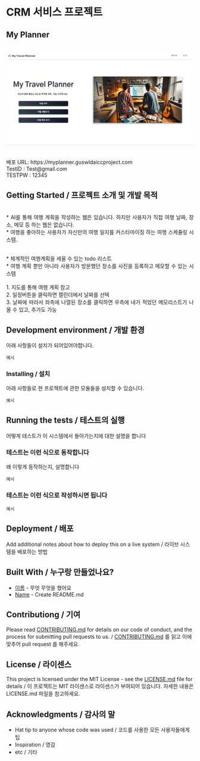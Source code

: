 # CRM 서비스 프로젝트

## My Planner
<p align="center">
  <br>
  <img src="./uploads/mainpage.png">
  <br>
</p>
<p align="justify">
  <br>
  배포 URL: https://myplanner.guswldaiccproject.com
  <br>
  TestID : Test@gmail.com
  <br>
  TESTPW : 12345
  <br>
</p>


## Getting Started / 프로젝트 소개 및 개발 목적
<p align="justify">
  <br>
  *  AI를 통해 여행 계획을 작성하는 웹은 있습니다. 하지만 사용자가 직접 여행 날짜, 장소, 메모 등 하는 웹은 없습니다.
  <br>
  * 여행을 좋아하는 사용자가 자신만의 여행 일지를 커스타마이징 하는 여행 스케쥴링 시스템.
</p>
<p align="justify">
  <br>
  * 체계적인 여행계획을 세울 수 있는 todo 리스트 
  <br>
  * 여행 계획 뿐만 아니라 사용자가 방문했던 장소를 사진을 등록하고 메모할 수 있는 시스템
  <br>
  <br>
  1. 지도를 통해 여행 계획 참고
  <br>
  2. 일정버튼을 클릭하면 캘린더에서 날짜를 선택
  <br>
  3. 날짜에 따라서 좌측에 나열된 장소를 클릭하면 우측에 내가 적었던 메모리스트가 나올 수 있고, 추가도 가능
  <br>
</p>

## Development environment / 개발 환경

아래 사항들이 설치가 되어있어야합니다.

```
예시
```

### Installing / 설치

아래 사항들로 현 프로젝트에 관한 모듈들을 설치할 수 있습니다.

```
예시
```

## Running the tests / 테스트의 실행

어떻게 테스트가 이 시스템에서 돌아가는지에 대한 설명을 합니다

### 테스트는 이런 식으로 동작합니다

왜 이렇게 동작하는지, 설명합니다

```
예시
```

### 테스트는 이런 식으로 작성하시면 됩니다

```
예시
```

## Deployment / 배포

Add additional notes about how to deploy this on a live system / 라이브 시스템을 배포하는 방법

## Built With / 누구랑 만들었나요?

* [이름](링크) - 무엇 무엇을 했어요
* [Name](Link) - Create README.md

## Contributiong / 기여

Please read [CONTRIBUTING.md](https://gist.github.com/PurpleBooth/b24679402957c63ec426) for details on our code of conduct, and the process for submitting pull requests to us. / [CONTRIBUTING.md](https://gist.github.com/PurpleBooth/b24679402957c63ec426) 를 읽고 이에 맞추어 pull request 를 해주세요.

## License / 라이센스

This project is licensed under the MIT License - see the [LICENSE.md](https://gist.github.com/PurpleBooth/LICENSE.md) file for details / 이 프로젝트는 MIT 라이센스로 라이센스가 부여되어 있습니다. 자세한 내용은 LICENSE.md 파일을 참고하세요.

## Acknowledgments / 감사의 말

* Hat tip to anyone whose code was used / 코드를 사용한 모든 사용자들에게 팁
* Inspiration / 영감
* etc / 기타

<!-- Stack Icon Refernces -->

[react]: /uploads/react.png
[node]: /uploads/nodejs.png
[pg]: /uploads/pg.png
